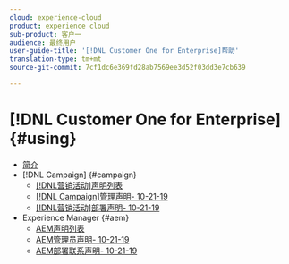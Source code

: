 ```yaml
---
cloud: experience-cloud
product: experience cloud
sub-product: 客户一
audience: 最终用户
user-guide-title: '[!DNL Customer One for Enterprise]帮助'
translation-type: tm+mt
source-git-commit: 7cf1dc6e369fd28ab7569ee3d52f03dd3e7cb639

---
```



# [!DNL Customer One for Enterprise] {#using}

+ [简介](home.md)
+ [!DNL Campaign] {#campaign}
   + [[!DNL营销活动]声明列表](campaign-list.md)
   + [[!DNL Campaign]管理声明- 10-21-19](campaign-admin.md)
   + [[!DNL营销活动]部署声明- 10-21-19](campaign-deploy.md)
+ Experience Manager {#aem}
   + [AEM声明列表](aem-list.md)
   + [AEM管理员声明- 10-21-19](aem-admin.md)
   + [AEM部署联系声明- 10-21-19](aem-deploy.md)
